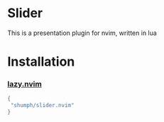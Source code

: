 # Slider

This is a presentation plugin for nvim, written in lua

# Installation

### [lazy.nvim](https://github.com/folke/lazy.nvim)

```lua
{
 "shumph/slider.nvim"
}
```

```
```

